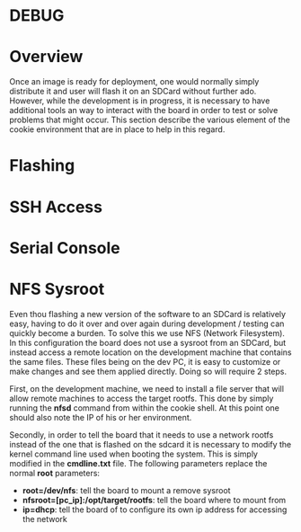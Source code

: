 # DEBUG

# Overview

Once an image is ready for deployment, one would normally simply distribute it and user will flash
it on an SDCard without further ado. However, while the development is in progress, it is necessary
to have additional tools an way to interact with the board in order to test or solve problems that
might occur. This section describe the various element of the cookie environment that are in place
to help in this regard.

# Flashing

# SSH Access

# Serial Console

# NFS Sysroot

Even thou flashing a new version of the software to an SDCard is relatively easy, having to do it
over and over again during development / testing can quickly become a burden. To solve this we use
NFS (Network Filesystem). In this configuration the board does not use a sysroot from an SDCard, but
instead access a remote location on the development machine that contains the same files. These
files being on the dev PC, it is easy to customize or make changes and see them applied directly.
Doing so will require 2 steps.

First, on the development machine, we need to install a file server that will allow remote machines
to access the target rootfs. This done by simply running the **nfsd** command from within the cookie
shell. At this point one should also note the IP of his or her environment.

Secondly, in order to tell the board that it needs to use a network rootfs instead of the one that
is flashed on the sdcard it is necessary to modify the kernel command line used when booting the
system. This is simply modified in the **cmdline.txt** file. The following parameters replace the
normal **root** parameters:

- **root=/dev/nfs**: tell the board to mount a remove sysroot
- **nfsroot=[pc_ip]:/opt/target/rootfs**: tell the board where to mount from
- **ip=dhcp**: tell the board of to configure its own ip address for accessing the network
